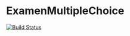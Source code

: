 # ExamenMultipleChoice

[![Build Status](https://travis-ci.org/MarianelaClara/ExamenMultipleChoice.svg?branch=master)](https://travis-ci.org/MarianelaClara/ExamenMultipleChoice)
